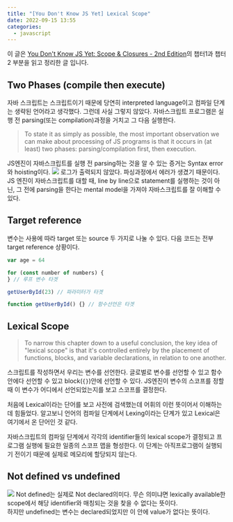 ```yaml
---
title: "[You Don't Know JS Yet] Lexical Scope"
date: 2022-09-15 13:55
categories:
  - javascript
---
```


이 글은 [You Don't Know JS Yet: Scope & Closures - 2nd Edition](https://github.com/getify/You-Dont-Know-JS/tree/2nd-ed/scope-closures)의 챕터1과 챕터 2 부분을 읽고 정리한 글 입니다.

## Two Phases (compile then execute)

자바 스크립트는 스크립트이기 때문에 당연히 interpreted language이고 컴파일 단계는 생략된 언어라고 생각했다. 그런데 사실 그렇지 않았다. 자바스크립트 프로그램은 실행 전 parsing(또는 compilation)과정을 거치고 그 다음 실행한다.

> To state it as simply as possible, the most important observation we can make about processing of JS programs is that it occurs in (at least) two phases: parsing/compilation first, then execution.

JS엔진이 자바스크립트를 실행 전 parsing하는 것을 알 수 있는 증거는 Syntax error와 hoisting이다.
![](https://a.storyblok.com/f/171155/1394x910/8d9046bda9/screen-shot-2022-09-16-at-12-07-34-am.png)
로그가 출력되지 않았다. 파싱과정에서 에러가 생겼기 때문이다.  
JS 엔진이 자바스크립트를 대할 때, line by line으로 statement를 실행하는 것이 아닌, 그 전에 parsing을 한다는 mental model을 가져야 자바스크립트를 잘 이해할 수 있다.

## Target reference

변수는 사용에 따라 target 또는 source 두 가지로 나눌 수 있다.
다음 코드는 전부 target reference 상황이다.

```js
var age = 64

for (const number of numbers) {
} // 루프 변수 타겟

getUserById(23) // 파라미터가 타겟

function getUserById() {} // 함수선언은 타겟
```

## Lexical Scope

> To narrow this chapter down to a useful conclusion, the key idea of "lexical scope" is that it's controlled entirely by the placement of functions, blocks, and variable declarations, in relation to one another.

스크립트를 작성하면서 우리는 변수를 선언한다. 글로벌로 변수를 선언할 수 있고 함수 안에다 선언할 수 있고 block(`{}`)안에 선언할 수 있다. JS엔진이 변수의 스코프를 정할 때 이 변수가 어디에서 선언되었는지를 보고 스코프를 결정한다.

처음에 Lexical이라는 단어를 보고 사전에 검색했는데 어휘의 이런 뜻이어서 이해하는데 힘들었다. 알고보니 언어의 컴파일 단계에서 Lexing이라는 단계가 있고 Lexical은 여기에서 온 단어인 것 같다.

자바스크립트의 컴파일 단계에서 각각의 identifier들의 lexical scope가 결정되고 프로그램 실행에 필요한 일종의 스코프 맵을 형성한다. 이 단계는 아직프로그램이 실행되기 전이기 때문에 실제로 메모리에 할당되지 않는다.

## Not defined vs undefined

![](https://a.storyblok.com/f/171155/1400x272/5ace313cce/screen-shot-2022-09-16-at-12-49-18-am.png)
Not defined는 실제로 Not declared의미다. 무슨 의미냐면 lexically available한 scope에서 해당 identifier와 매칭되는 것을 찾을 수 없다는 뜻이다.  
하지만 undefined는 변수는 declared되었지만 이 안에 value가 없다는 뜻이다.
